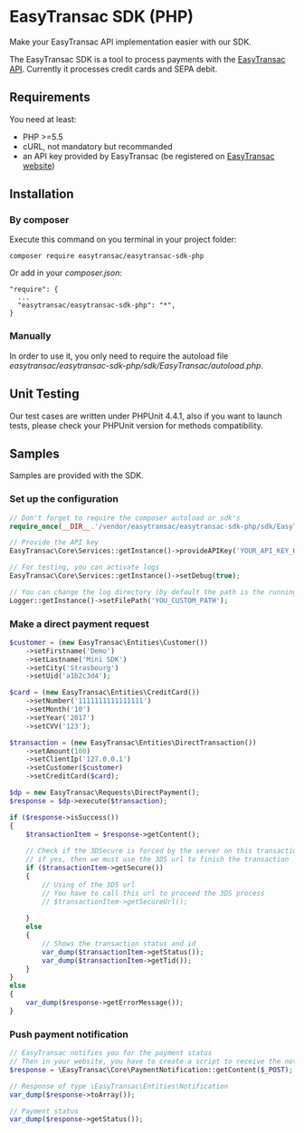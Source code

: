 EasyTransac SDK (PHP)
=====================

Make your EasyTransac API implementation easier with our SDK.

The EasyTransac SDK is a tool to process payments with the [EasyTransac API](https://www.easytransac.com/).
Currently it processes credit cards and SEPA debit.

Requirements
------------

You need at least: 
  - PHP >=5.5
  - cURL, not mandatory but recommanded
  - an API key provided by EasyTransac (be registered on [EasyTransac website](https://www.easytransac.com/))
  
Installation
------------

### By composer

Execute this command on you terminal in your project folder: 

    composer require easytransac/easytransac-sdk-php
  
Or add in your *composer.json*:

    "require": {
      ...
      "easytransac/easytransac-sdk-php": "*",
    }
    
### Manually

In order to use it, you only need to require the autoload file *easytransac/easytransac-sdk-php/sdk/EasyTransac/autoload.php*.

Unit Testing
------------

Our test cases are written under PHPUnit 4.4.1, also if you want to launch tests, please check your PHPUnit version for methods compatibility.

Samples
-------

Samples are provided with the SDK.

### Set up the configuration
```php
// Don't forget to require the composer autoload or sdk's
require_once(__DIR__.'/vendor/easytransac/easytransac-sdk-php/sdk/EasyTransac/autoload.php');

// Provide the API key
EasyTransac\Core\Services::getInstance()->provideAPIKey('YOUR_API_KEY_HERE');

// For testing, you can activate logs
EasyTransac\Core\Services::getInstance()->setDebug(true);

// You can change the log directory (by default the path is the running script path)
Logger::getInstance()->setFilePath('YOU_CUSTOM_PATH');
```

### Make a direct payment request
```php
$customer = (new EasyTransac\Entities\Customer())
    ->setFirstname('Demo')
    ->setLastname('Mini SDK')
    ->setCity('Strasbourg')
    ->setUid('a1b2c3d4');

$card = (new EasyTransac\Entities\CreditCard())
    ->setNumber('1111111111111111')
    ->setMonth('10')
    ->setYear('2017')
    ->setCVV('123');

$transaction = (new EasyTransac\Entities\DirectTransaction())
    ->setAmount(100)
    ->setClientIp('127.0.0.1')
    ->setCustomer($customer)
    ->setCreditCard($card);

$dp = new EasyTransac\Requests\DirectPayment();
$response = $dp->execute($transaction);

if ($response->isSuccess())
{
    $transactionItem = $response->getContent();
    
    // Check if the 3DSecure is forced by the server on this transaction, 
    // if yes, then we must use the 3DS url to finish the transaction
    if ($transactionItem->getSecure())
    {
        // Using of the 3DS url
        // You have to call this url to proceed the 3DS process
        // $transactionItem->getSecureUrl();
        
    }
    else
    {
        // Shows the transaction status and id      
        var_dump($transactionItem->getStatus());
        var_dump($transactionItem->getTid());
    }
}
else
{
    var_dump($response->getErrorMessage());
}

```

### Push payment notification
```php
// EasyTransac notifies you for the payment status
// Then in your website, you have to create a script to receive the notification
$response = \EasyTransac\Core\PaymentNotification::getContent($_POST);

// Response of type \EasyTransac\Entities\Notification
var_dump($response->toArray());

// Payment status
var_dump($response->getStatus());
```
